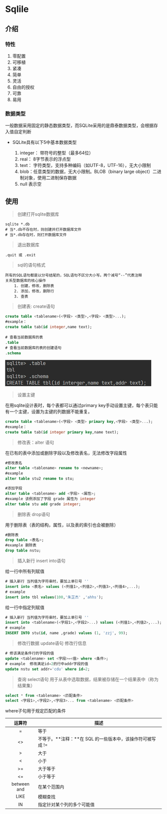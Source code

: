 # Sqlile

## 介绍 

### 特性

1. 零配置
2. 可移植
3. 紧凑
4. 简单
5. 灵活
6. 自由的授权
7. 可靠
8. 易用

### 数据类型

一般数据采用固定的静态数据类型，而SQLite采用的是鼎泰数据类型，会根据存入值自定判断
- SQLite具有以下5中基本数据类型
  
    1. integer： 带符号的整型（最多64位）
    2. real： 8字节表示的浮点型
    3. text： 字符类型，支持多种编码（如UTF-8，UTF-16），无大小限制
    4. blob：任意类型的数据，无大小限制。BLOB（binary large object）二进制对象，使用二进制保存数据
    5. null 表示空

## 使用

>创建打开sqlite数据库

```shell
sqlite *.db 
# 当*.db不存在时，则创建并打开数据库文件
# 当*.db存在时，则打开数据库文件 
```
>退出数据库

```shell
.quit 或 .exit
```

>sql的语句格式
```
所有的SQL语句都是以分号结尾的，SQL语句不区分大小写。两个减号“--”代表注释
关系型数据库的核心操作
    1. 创建，修改，删除表
    2. 添加，修改，删除行
    3. 查表
```

>创建表: create语句
```sql
create table <tablename>(<字段> <类型>,<字段> <类型>...);
#example： 
create table tab(id integer,name text);

# 查看当前数据库的表
.table
# 查看当前数据库的表的创建语句
.schema
```
![查看表](./Sqlite.assets/sqlitelooktab.png)

> 设置主键

在用sqlite设计表时，每个表都可以通过primary key手动设置主键，每个表只能有一个主键，设置为主键的列数据不能重复。
```sql
create table <tablename>(<字段> <类型> primary key,<字段> <类型>...);
#example： 
create table tab(id integer primary key,name text);
```

> 修改表：alter 语句

在已有的表中添加或删除字段以及修改表名，无法修改字段属性
```sql
#修改表名
alter table <tablename> rename to <newname>;
#example
alter table stu2 rename to stu;
```
```sql
#添加字段
alter table <tablename> add <字段> <属性>;
#example 该例添加了字段 grade 属性为 integer
alter table stu add grade integer;
```

>删除表 drop语句

用于删除表（表的结构，属性，以及表的索引也会被删除）
```sql
#删除表
drop table <表名>;
#example 删除表
drop table nstu;
```

> 插入新行 insert into语句

给一行中所有列赋值
```sql
# 插入新行 当列值为字符串时，要加上单引号 ''
insert into <表名> values (<列值1>,<列值2>,<列值3>,<列值4>,...);
# example 
insert into tbl values(100,'朱芷杰' ,'ahhs');
```
给一行中指定列赋值
```sql
# 插入新行 当列值为字符串时，要加上单引号 ''
insert into <tablename>(<字段1>,<字段2>...) values (<列值1>,<列值2>,...);
# example 
INSERT INTO stu(id, name ,grade) values (1, 'zzj', 99);
```

> 修改行数据 update语句
修改行信息
```sql
# 修该满足条件行的字段的值
update <tablename> set <字段>=<值> where <条件>; 
# example  修改满足id=2的行中addr字段的值
update nstu set addr='cdu' where id=2;
```


> 查询 select语句
用于从表中选取数据，结果被存储在一个结果表中（称为结果集）
```sql
select * from <tablename> <匹配条件>
select <字段1>,<字段2>,<字段3>... from <tablename> <匹配条件> 

```

where子句用于规定匹配的条件

 

|   运算符    | 描述                                                       |
| :---------: | ---------------------------------------------------------- |
|      =      | 等于                                                       |
|     <>      | 不等于。**注释：**在 SQL 的一些版本中，该操作符可被写成 != |
|      >      | 大于                                                       |
|      <      | 小于                                                       |
|     >=      | 大于等于                                                   |
|     <=      | 小于等于                                                   |
| between and | 在某个范围内                                               |
|    LIKE     | 模糊查找                                                   |
|     IN      | 指定针对某个列的多个可能值                                 |

